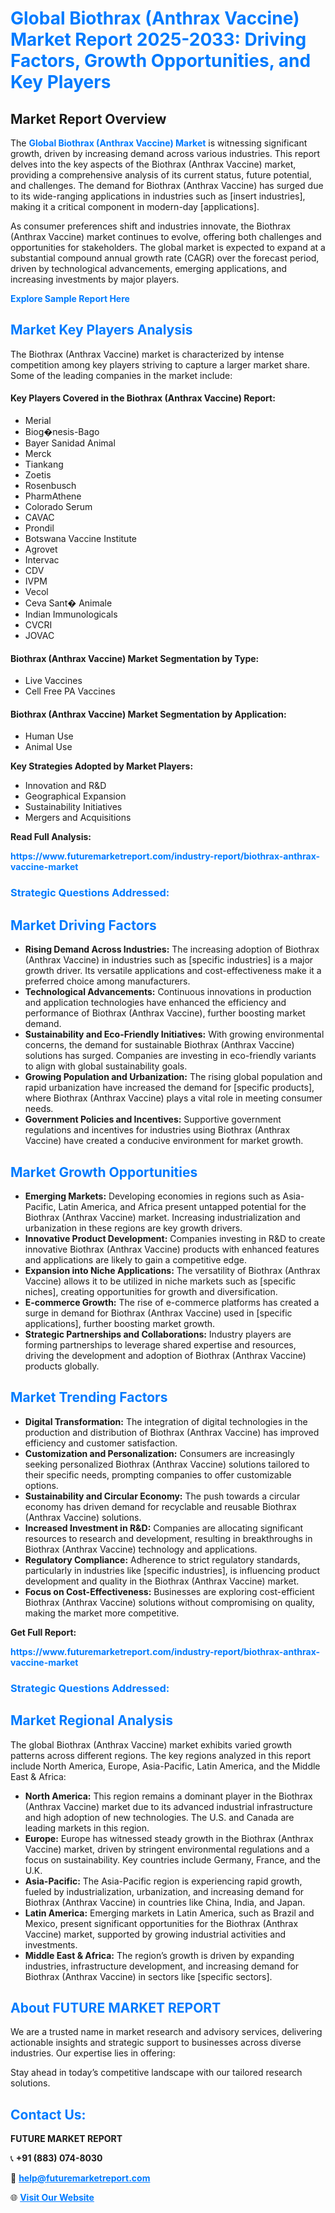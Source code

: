<h1 style="color: #007BFF;">Global Biothrax (Anthrax Vaccine) Market Report 2025-2033: Driving Factors, Growth Opportunities, and Key Players</h1>

<section id="overview">
<h2>Market Report Overview</h2>
<p>The <a href="https://www.futuremarketreport.com/industry-report/biothrax-anthrax-vaccine-market" style="color: #007BFF; text-decoration: none;"><strong>Global Biothrax (Anthrax Vaccine) Market</strong></a> is witnessing significant growth, driven by increasing demand across various industries. This report delves into the key aspects of the Biothrax (Anthrax Vaccine) market, providing a comprehensive analysis of its current status, future potential, and challenges. The demand for Biothrax (Anthrax Vaccine) has surged due to its wide-ranging applications in industries such as [insert industries], making it a critical component in modern-day [applications].</p>
<p>As consumer preferences shift and industries innovate, the Biothrax (Anthrax Vaccine) market continues to evolve, offering both challenges and opportunities for stakeholders. The global market is expected to expand at a substantial compound annual growth rate (CAGR) over the forecast period, driven by technological advancements, emerging applications, and increasing investments by major players.</p>
</section>

<section id="overview">
<p><a href="https://www.futuremarketreport.com/request-sample/reportId=77992" style="color: #007BFF; text-decoration: none;"><strong>Explore Sample Report Here</strong></a></p>
</section>

<section id="key-players">
<h2 style="color: #007BFF;">Market Key Players Analysis</h2>
<p>The Biothrax (Anthrax Vaccine) market is characterized by intense competition among key players striving to capture a larger market share. Some of the leading companies in the market include:</p>
<h4>Key Players Covered in the Biothrax (Anthrax Vaccine) Report:</h4>
<ul><li>Merial</li><li>Biog�nesis-Bago</li><li>Bayer Sanidad Animal</li><li>Merck</li><li>Tiankang</li><li>Zoetis</li><li>Rosenbusch</li><li>PharmAthene</li><li>Colorado Serum</li><li>CAVAC</li><li>Prondil</li><li>Botswana Vaccine Institute</li><li>Agrovet</li><li>Intervac</li><li>CDV</li><li>IVPM</li><li>Vecol</li><li>Ceva Sant� Animale</li><li>Indian Immunologicals</li><li>CVCRI</li><li>JOVAC</li></ul>
<h4>Biothrax (Anthrax Vaccine) Market Segmentation by Type:</h4>
<ul><li>Live Vaccines</li><li>Cell Free PA Vaccines</li></ul>

<h4>Biothrax (Anthrax Vaccine) Market Segmentation by Application:</h4>
<ul><li>Human Use</li><li>Animal Use</li></ul>
<p><strong>Key Strategies Adopted by Market Players:</strong></p>
<ul>
<li>Innovation and R&D</li>
<li>Geographical Expansion</li>
<li>Sustainability Initiatives</li>
<li>Mergers and Acquisitions</li>
</ul>
</section>

<section>
<p><strong>Read Full Analysis: </strong></p><a href="https://www.futuremarketreport.com/industry-report/biothrax-anthrax-vaccine-market" style="color: #007BFF; text-decoration: none;"><strong>https://www.futuremarketreport.com/industry-report/biothrax-anthrax-vaccine-market</strong></a>
<h3 style="color: #007BFF;">Strategic Questions Addressed:</h3>
</section>

<section id="driving-factors">
<h2 style="color: #007BFF;">Market Driving Factors</h2>
<ul>
<li><strong>Rising Demand Across Industries:</strong> The increasing adoption of Biothrax (Anthrax Vaccine) in industries such as [specific industries] is a major growth driver. Its versatile applications and cost-effectiveness make it a preferred choice among manufacturers.</li>
<li><strong>Technological Advancements:</strong> Continuous innovations in production and application technologies have enhanced the efficiency and performance of Biothrax (Anthrax Vaccine), further boosting market demand.</li>
<li><strong>Sustainability and Eco-Friendly Initiatives:</strong> With growing environmental concerns, the demand for sustainable Biothrax (Anthrax Vaccine) solutions has surged. Companies are investing in eco-friendly variants to align with global sustainability goals.</li>
<li><strong>Growing Population and Urbanization:</strong> The rising global population and rapid urbanization have increased the demand for [specific products], where Biothrax (Anthrax Vaccine) plays a vital role in meeting consumer needs.</li>
<li><strong>Government Policies and Incentives:</strong> Supportive government regulations and incentives for industries using Biothrax (Anthrax Vaccine) have created a conducive environment for market growth.</li>
</ul>
</section>

<section id="growth-opportunities">
<h2 style="color: #007BFF;">Market Growth Opportunities</h2>
<ul>
<li><strong>Emerging Markets:</strong> Developing economies in regions such as Asia-Pacific, Latin America, and Africa present untapped potential for the Biothrax (Anthrax Vaccine) market. Increasing industrialization and urbanization in these regions are key growth drivers.</li>
<li><strong>Innovative Product Development:</strong> Companies investing in R&D to create innovative Biothrax (Anthrax Vaccine) products with enhanced features and applications are likely to gain a competitive edge.</li>
<li><strong>Expansion into Niche Applications:</strong> The versatility of Biothrax (Anthrax Vaccine) allows it to be utilized in niche markets such as [specific niches], creating opportunities for growth and diversification.</li>
<li><strong>E-commerce Growth:</strong> The rise of e-commerce platforms has created a surge in demand for Biothrax (Anthrax Vaccine) used in [specific applications], further boosting market growth.</li>
<li><strong>Strategic Partnerships and Collaborations:</strong> Industry players are forming partnerships to leverage shared expertise and resources, driving the development and adoption of Biothrax (Anthrax Vaccine) products globally.</li>
</ul>
</section>

<section id="trending-factors">
<h2 style="color: #007BFF;">Market Trending Factors</h2>
<ul>
<li><strong>Digital Transformation:</strong> The integration of digital technologies in the production and distribution of Biothrax (Anthrax Vaccine) has improved efficiency and customer satisfaction.</li>
<li><strong>Customization and Personalization:</strong> Consumers are increasingly seeking personalized Biothrax (Anthrax Vaccine) solutions tailored to their specific needs, prompting companies to offer customizable options.</li>
<li><strong>Sustainability and Circular Economy:</strong> The push towards a circular economy has driven demand for recyclable and reusable Biothrax (Anthrax Vaccine) solutions.</li>
<li><strong>Increased Investment in R&D:</strong> Companies are allocating significant resources to research and development, resulting in breakthroughs in Biothrax (Anthrax Vaccine) technology and applications.</li>
<li><strong>Regulatory Compliance:</strong> Adherence to strict regulatory standards, particularly in industries like [specific industries], is influencing product development and quality in the Biothrax (Anthrax Vaccine) market.</li>
<li><strong>Focus on Cost-Effectiveness:</strong> Businesses are exploring cost-efficient Biothrax (Anthrax Vaccine) solutions without compromising on quality, making the market more competitive.</li>
</ul>
</section>

<section>
<p><strong>Get Full Report: </strong></p><a href="https://www.futuremarketreport.com/industry-report/biothrax-anthrax-vaccine-market" style="color: #007BFF; text-decoration: none;"><strong>https://www.futuremarketreport.com/industry-report/biothrax-anthrax-vaccine-market</strong></a>
<h3 style="color: #007BFF;">Strategic Questions Addressed:</h3>
</section>


<section id="regional-analysis">
<h2 style="color: #007BFF;">Market Regional Analysis</h2>
<p>The global Biothrax (Anthrax Vaccine) market exhibits varied growth patterns across different regions. The key regions analyzed in this report include North America, Europe, Asia-Pacific, Latin America, and the Middle East & Africa:</p>
<ul>
<li><strong>North America:</strong> This region remains a dominant player in the Biothrax (Anthrax Vaccine) market due to its advanced industrial infrastructure and high adoption of new technologies. The U.S. and Canada are leading markets in this region.</li>
<li><strong>Europe:</strong> Europe has witnessed steady growth in the Biothrax (Anthrax Vaccine) market, driven by stringent environmental regulations and a focus on sustainability. Key countries include Germany, France, and the U.K.</li>
<li><strong>Asia-Pacific:</strong> The Asia-Pacific region is experiencing rapid growth, fueled by industrialization, urbanization, and increasing demand for Biothrax (Anthrax Vaccine) in countries like China, India, and Japan.</li>
<li><strong>Latin America:</strong> Emerging markets in Latin America, such as Brazil and Mexico, present significant opportunities for the Biothrax (Anthrax Vaccine) market, supported by growing industrial activities and investments.</li>
<li><strong>Middle East & Africa:</strong> The region’s growth is driven by expanding industries, infrastructure development, and increasing demand for Biothrax (Anthrax Vaccine) in sectors like [specific sectors].</li>
</ul>
</section>

<footer>
<h2 style="color: #007BFF;">About FUTURE MARKET REPORT</h2>
<p>We are a trusted name in market research and advisory services, delivering actionable insights and strategic support to businesses across diverse industries. Our expertise lies in offering:</p>

<p>Stay ahead in today’s competitive landscape with our tailored research solutions.</p>

<h2 style="color: #007BFF;">Contact Us:</h2>
<p><strong>FUTURE MARKET REPORT</strong></p>
<p>📞 <strong>+91 (883) 074-8030</strong></p>
<p>📧 <strong><a href="mailto:help@futuremarketreport.com" style="color: #007BFF;">help@futuremarketreport.com</a></strong></p>
<p>🌐 <strong><a href="https://www.futuremarketreport.com/" style="color: #007BFF;">Visit Our Website</a></strong></p>
</footer>